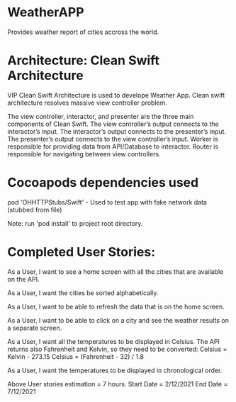 # WeatherAPP

Provides weather report of cities accross the world.


# Architecture: Clean Swift Architecture

VIP Clean Swift Architecture is used to develope Weather App. Clean swift architecture resolves massive view controller problem.

The view controller, interactor, and presenter are the three main components of Clean Swift. The view controller’s output connects to the interactor’s input. 
The interactor’s output connects to the presenter’s input. The presenter’s output connects to the view controller’s input.
Worker is responsible for providing data from API/Database to interactor. 
Router is responsible for navigating between view controllers.


# Cocoapods dependencies used

pod 'OHHTTPStubs/Swift' - Used to test app with fake network data (stubbed from file)

Note: run 'pod install' to project root directory.


# Completed User Stories:

As a User, I want to see a home screen with all the cities that are available on the API.

As a User, I want the cities be sorted alphabetically.

As a User, I want to be able to refresh the data that is on the home screen.

As a User, I want to be able to click on a city and see the weather results on a separate screen.

As a User, I want all the temperatures to be displayed in Celsius. The API returns also Fahrenheit and Kelvin, so they need to be converted:
Celsius = Kelvin - 273.15 Celsius = (Fahrenheit - 32) / 1.8

As a User, I want the temperatures to be displayed in chronological order.


Above User stories estimation = 7 hours.
Start Date = 2/12/2021
End Date = 7/12/2021

